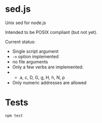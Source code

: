 # sed.js

Unix sed for node.js

Intended to be POSIX compliant (but not yet).

Current status:
 * Single script argument
 * ```-n``` option implemented
 * no file arguments
 * Only a few verbs are implemented:
 * * a, c, D, G, g, H, h, N, p
 * Only numeric addresses are allowed

# Tests

    npm test

